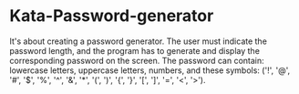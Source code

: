 # Kata-Password-generator

It's about creating a password generator. The user must indicate the password length, and the program has to generate and display the corresponding password on the screen. The password can contain: lowercase letters, uppercase letters, numbers, and these symbols: ('!', '@', '#', '$', '%', '^', '&', '*', '(', ')', '{', '}', '[', ']', '=', '<', '>').
